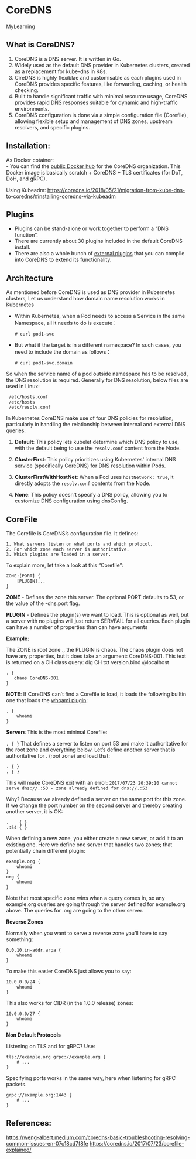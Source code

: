 # CoreDNS
MyLearning

## What is CoreDNS? 

  1. CoreDNS is a DNS server. It is written in Go.
  2. Widely used as the default DNS provider in Kubernetes clusters, created as a replacement for kube-dns in K8s.
  3. CireDNS is highly flexiblae and customisable as each plugins used in CoreDNS provides specific features, like forwarding, caching, or health checking.
  4. Built to handle significant traffic with minimal resource usage, CoreDNS provides rapid DNS responses suitable for dynamic and high-traffic environments.
  5. CoreDNS configuration is done via a simple configuration file (Corefile), allowing flexible setup and management of DNS zones, upstream resolvers, and specific plugins.
   
 ## Installation:
  As Docker cotainer:   
    - You can find the [public Docker hub](https://hub.docker.com/r/coredns/coredns) for the CoreDNS organization. This Docker image is basically scratch + CoreDNS + TLS certificates (for DoT, DoH, and gRPC).

  Using Kubeadm: https://coredns.io/2018/05/21/migration-from-kube-dns-to-coredns/#installing-coredns-via-kubeadm  
      
 ## Plugins
   - Plugins can be stand-alone or work together to perform a “DNS function”.
   - There are currently about 30 plugins included in the default CoreDNS install.
   - There are also a whole bunch of [external plugins](https://coredns.io/explugins/) that you can compile into CoreDNS to extend its functionality.

 ## Architecture
   As mentioned before CoreDNS is used as DNS provider in Kubernetes clusters, Let us understand how domain name resolution works in Kubernetes

   - Within Kubernetes, when a Pod needs to access a Service in the same Namespace, all it needs to do is execute：

     ``# curl pod1-svc ``

   - But what if the target is in a different namespace? In such cases, you need to include the domain as follows：

      ``# curl pod1-svc.domain``

   So when the service name of a pod outside namespace has to be resolved, the DNS resolution is required. 
   Generally for DNS resolution, below files are used in Linux:
   
     /etc/hosts.conf
     /etc/hosts 
     /etc/resolv.conf
      
In Kubernetes CoreDNS make use of four DNS policies for resolution, particularly in handling the relationship between internal and external DNS queries:

  1. **Default**: This policy lets kubelet determine which DNS policy to use, with the default being to use the `resolv.conf` content from the Node. 
  
  2. **ClusterFirst**: This policy prioritizes using Kubernetes' internal DNS service (specifically CoreDNS) for DNS resolution within Pods. 
  
  3. **ClusterFirstWithHostNet**: When a Pod uses `hostNetwork: true`, it directly adopts the `resolv.conf` contents from the Node. 
  
  4. **None**: This policy doesn't specify a DNS policy, allowing you to customize DNS configuration using dnsConfig.


## CoreFile

  The Corefile is CoreDNS’s configuration file. It defines:
  
    1. What servers listen on what ports and which protocol.
    2. For which zone each server is authoritative.
    3. Which plugins are loaded in a server.
  
       
  To explain more, let take a look at this “Corefile”:
  
  ```
  ZONE:[PORT] {
      [PLUGIN]...
  }
  ```
  
  **ZONE** - Defines the zone this server. The optional PORT defaults to 53, or the value of the -dns.port flag.
  
  **PLUGIN** - Defines the plugin(s) we want to load. This is optional as well, but a server with no plugins will just return SERVFAIL for all queries. Each plugin can have a number of properties than can have arguments
  
  **Example:**
  
  The ZONE is root zone ., the PLUGIN is chaos. The chaos plugin does not have any properties, but it does take an argument: CoreDNS-001. This text is returned on a CH class query: dig CH txt version.bind @localhost
  ```
  . {
     chaos CoreDNS-001
  }
  ```
  
  **NOTE**:
  If CoreDNS can’t find a Corefile to load, it loads the following builtin one that loads the [whoami plugin](https://coredns.io/plugins/whoami/):
  ```
  . {
      whoami
  }
  ```
  
  **Servers**
  This is the most minimal Corefile:
  
  ``. { }``
  That defines a server to listen on port 53 and make it authoritative for the root zone and everything below. Let’s define another server that is authoritative for . (root zone) and load that:
  
  ```
  . { }
  . { }
  ```
  
  This will make CoreDNS exit with an error:
  ``2017/07/23 20:39:10 cannot serve dns://.:53 - zone already defined for dns://.:53``
  
  Why? Because we already defined a server on the same port for this zone. If we change the port number on the second server and thereby creating another server, it is OK:
  ```
  .    { }
  .:54 { }
  ```
  When defining a new zone, you either create a new server, or add it to an existing one. Here we define one server that handles two zones; that potentially chain different plugin:
  ```
  example.org {
      whoami
  }
  org {
      whoami
  }
  ```
  
  Note that most specific zone wins when a query comes in, so any example.org queries are going through the server defined for example.org above. The queries for .org are going to the other server.

  
  **Reverse Zones**
  
  Normally when you want to serve a reverse zone you’ll have to say something:
  ```
  0.0.10.in-addr.arpa {
      whoami
  }
  ```

  To make this easier CoreDNS just allows you to say:
  ``` 
  10.0.0.0/24 {
      whoami
  }
  ```


  This also works for CIDR (in the 1.0.0 release) zones:
  ```
  10.0.0.0/27 {
      whoami
  }
  ```


 **Non Default Protocols**
 
  Listening on TLS and for gRPC? Use:
  ```
  tls://example.org grpc://example.org {
      # ...
  }
  ```


  Specifying ports works in the same way, here when listening for gRPC packets.
  ```
  grpc://example.org:1443 {
      # ...
  }
  ```


## References: 
https://weng-albert.medium.com/coredns-basic-troubleshooting-resolving-common-issues-en-07c18cd7f8fe
https://coredns.io/2017/07/23/corefile-explained/

   
